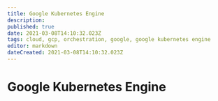 ```yaml
---
title: Google Kubernetes Engine
description: 
published: true
date: 2021-03-08T14:10:32.023Z
tags: cloud, gcp, orchestration, google, google kubernetes engine
editor: markdown
dateCreated: 2021-03-08T14:10:32.023Z
---
```


# Google Kubernetes Engine